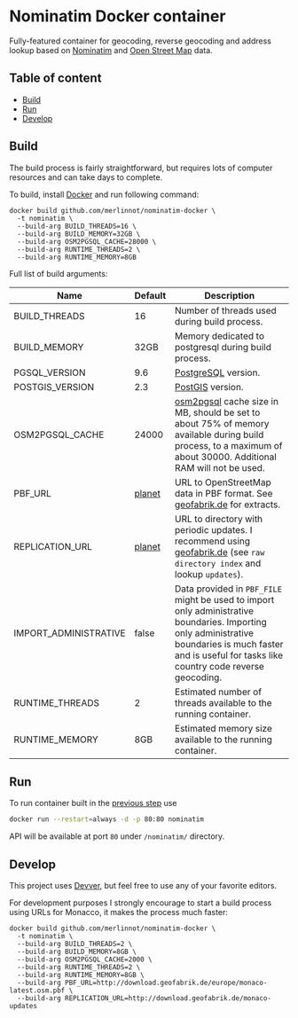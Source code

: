 Nominatim Docker container
==========================

Fully-featured container for geocoding, reverse geocoding and address lookup based on [Nominatim](https://github.com/openstreetmap/Nominatim) and [Open Street Map](http://www.openstreetmap.org) data.

## Table of content
- [Build](#build)
- [Run](#run)
- [Develop](#develop)

## Build
The build process is fairly straightforward, but requires lots of computer resources and can take days to complete.

To build, install [Docker](https://get.docker.com) and run following command:
```shell
docker build github.com/merlinnot/nominatim-docker \
  -t nominatim \
  --build-arg BUILD_THREADS=16 \
  --build-arg BUILD_MEMORY=32GB \
  --build-arg OSM2PGSQL_CACHE=28000 \
  --build-arg RUNTIME_THREADS=2 \
  --build-arg RUNTIME_MEMORY=8GB
```

Full list of build arguments:

| Name                  | Default | Description |
| --------------------- | ------- | ----------- |
| BUILD_THREADS         | 16      | Number of threads used during build process. |
| BUILD_MEMORY          | 32GB    | Memory dedicated to postgresql during build process. |
| PGSQL_VERSION         | 9.6     | [PostgreSQL](https://www.postgresql.org) version. |
| POSTGIS_VERSION       | 2.3     | [PostGIS](http://postgis.net) version. |
| OSM2PGSQL_CACHE       | 24000   | [osm2pgsql](https://github.com/openstreetmap/osm2pgsql) cache size in MB, should be set to about 75% of memory available during build process, to a maximum of about 30000. Additional RAM will not be used. |
| PBF_URL               | [planet](https://planet.osm.org/pbf/planet-latest.osm.pbf) | URL to OpenStreetMap data in PBF format. See [geofabrik.de](http://download.geofabrik.de) for extracts. |
| REPLICATION_URL       | [planet](https://planet.osm.org/replication/hour/) | URL to directory with periodic updates. I recommend using [geofabrik.de](http://download.geofabrik.de) (see `raw directory index` and lookup `updates`). |
| IMPORT_ADMINISTRATIVE | false   | Data provided in `PBF_FILE` might be used to import only administrative boundaries. Importing only administrative boundaries is much faster and is useful for tasks like country code reverse geocoding. |
| RUNTIME_THREADS       | 2       | Estimated number of threads available to the running container. |
| RUNTIME_MEMORY        | 8GB     | Estimated memory size available to the running container. |

## Run
To run container built in the [previous step](#build) use
```bash
docker run --restart=always -d -p 80:80 nominatim
```
API will be available at port `80` under `/nominatim/` directory.

## Develop
This project uses [Devver](https://github.com/merlinnot/devver), but feel free to use any of your favorite editors.

For development purposes I strongly encourage to start a build process using URLs for Monacco, it makes the process much faster:
```shell
docker build github.com/merlinnot/nominatim-docker \
  -t nominatim \
  --build-arg BUILD_THREADS=2 \
  --build-arg BUILD_MEMORY=8GB \
  --build-arg OSM2PGSQL_CACHE=2000 \
  --build-arg RUNTIME_THREADS=2 \
  --build-arg RUNTIME_MEMORY=8GB \
  --build-arg PBF_URL=http://download.geofabrik.de/europe/monaco-latest.osm.pbf \
  --build-arg REPLICATION_URL=http://download.geofabrik.de/monaco-updates
```
